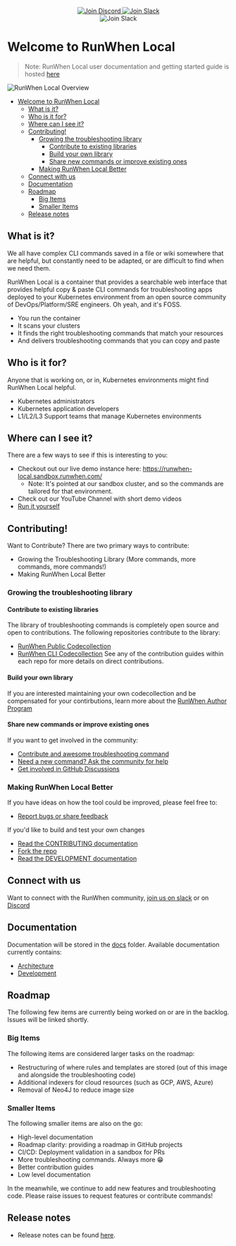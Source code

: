 
<p align="center">
  <a href="https://discord.com/invite/Ut7Ws4rm8Q">
    <img src="https://img.shields.io/discord/1131539039665791077?label=Join%20Discord&logo=discord&logoColor=white&style=for-the-badge" alt="Join Discord">
  </a>
  <a href="https://runwhen.slack.com/join/shared_invite/zt-1l7t3tdzl-IzB8gXDsWtHkT8C5nufm2A">
    <img src="https://img.shields.io/badge/Join%20Slack-%23E01563.svg?&style=for-the-badge&logo=slack&logoColor=white" alt="Join Slack">
  </a>
  <br>
    <img src="https://github.com/runwhen-contrib/runwhen-local/actions/workflows/merge_to_main.yaml/badge.svg" alt="Join Slack">
</p>

# Welcome to RunWhen Local

> Note: RunWhen Local user documentation and getting started guide is hosted [here](https://docs.runwhen.com/public/runwhen-local/introduction-runwhen-local)

![RunWhen Local Overview](assets/rw-local-product.png)

<!-- TOC -->

- [Welcome to RunWhen Local](#welcome-to-runwhen-local)
    - [What is it?](#what-is-it)
    - [Who is it for?](#who-is-it-for)
    - [Where can I see it?](#where-can-i-see-it)
    - [Contributing!](#contributing)
        - [Growing the troubleshooting library](#growing-the-troubleshooting-library)
            - [Contribute to existing libraries](#contribute-to-existing-libraries)
            - [Build your own library](#build-your-own-library)
            - [Share new commands or improve existing ones](#share-new-commands-or-improve-existing-ones)
        - [Making RunWhen Local Better](#making-runwhen-local-better)
    - [Connect with us](#connect-with-us)
    - [Documentation](#documentation)
    - [Roadmap](#roadmap)
        - [Big Items](#big-items)
        - [Smaller Items](#smaller-items)
    - [Release notes](#release-notes)

<!-- /TOC -->


## What is it?
We all have complex CLI commands saved in a file or wiki somewhere that are helpful, but constantly need to be adapted, or are difficult to find when we need them.

RunWhen Local is a container that provides a searchable web interface that provides helpful copy & paste CLI commands for troubleshooting apps deployed to your Kubernetes environment from an open source community of DevOps/Platform/SRE engineers. Oh yeah, and it's FOSS. 
- You run the container
- It scans your clusters
- It finds the right troubleshooting commands that match your resources
- And delivers troubleshooting commands that you can copy and paste


## Who is it for?
Anyone that is working on, or in, Kubernetes environments might find RunWhen Local helpful.
- Kubernetes administrators
- Kubernetes application developers
- L1/L2/L3 Support teams that manage Kubernetes environments 


## Where can I see it?
There are a few ways to see if this is interesting to you:
- Checkout out our live demo instance here: https://runwhen-local.sandbox.runwhen.com/
    - Note: It's pointed at our sandbox cluster, and so the commands are tailored for that environment.
- Check out our YouTube Channel with short demo videos
- [Run it yourself](https://docs.runwhen.com/public/runwhen-local/getting-started)

## Contributing!
Want to Contribute? There are two primary ways to contribute: 
- Growing the Troubleshooting Library (More commands, more commands, more commands!)
- Making RunWhen Local Better

### Growing the troubleshooting library

#### Contribute to existing libraries
The library of troubleshooting commands is completely open source and open to contributions. The following repositories contribute to the library: 
- [RunWhen Public Codecollection](https://github.com/runwhen-contrib/rw-public-codecollection)
- [RunWhen CLI Codecollection](https://github.com/runwhen-contrib/rw-cli-codecollection)
See any of the contribution guides within each repo for more details on direct contributions. 

#### Build your own library
If you are interested maintaining your own codecollection and be compensated for your contirbutions, learn more about the [RunWhen Author Program](https://docs.runwhen.com/public/runwhen-authors/getting-started-with-codecollection-development)

#### Share new commands or improve existing ones
If you want to get involved in the community: 
- [Contribute and awesome troubleshooting command](https://github.com/runwhen-contrib/runwhen-local/issues/new?assignees=stewartshea&labels=runwhen-local%2Cawesome-command-contribution&projects=&template=awesome-command-contribution.yaml&title=%5Bawesome-command-contribution%5D+)
- [Need a new command? Ask the community for help](https://github.com/runwhen-contrib/runwhen-local/issues/new?assignees=stewartshea&labels=runwhen-local%2Cnew-command-request&projects=&template=commands-wanted.yaml&title=%5Bnew-command-request%5D+)
- [Get involved in GitHub Discussions](https://github.com/orgs/runwhen-contrib/discussions)

### Making RunWhen Local Better
If you have ideas on how the tool could be improved, please feel free to: 
- [Report bugs or share feedback](https://github.com/runwhen-contrib/runwhen-local/issues/new?assignees=stewartshea&labels=runwhen-local&projects=&template=runwhen-local-feedback.md&title=%5Brunwhen-local-feedback%5D+)

If you'd like to build and test your own changes
- [Read the CONTRIBUTING documentation](./CONTRIBUTING.md)
- [Fork the repo](https://github.com/runwhen-contrib/runwhen-local/fork) 
- [Read the DEVELOPMENT documentation](docs/DEVELOPMENT.md)


## Connect with us
Want to connect with the RunWhen community, [join us on slack](https://runwhen.slack.com/join/shared_invite/zt-1l7t3tdzl-IzB8gXDsWtHkT8C5nufm2A) or on [Discord](https://discord.com/invite/Ut7Ws4rm8Q)

## Documentation
Documentation will be stored in the [docs](docs/) folder. Available documentation currently contains: 
- [Architecture](docs/ARCHITECTURE.md)
- [Development](docs/DEVELOPMENT.md)

## Roadmap
The following few items are currently being worked on or are in the backlog. Issues will be linked shortly. 

### Big Items
The following items are considered larger tasks on the roadmap:
- Restructuring of where rules and templates are stored (out of this image and alongside the troubleshooting code)
- Additional indexers for cloud resources (such as GCP, AWS, Azure)
- Removal of Neo4J to reduce image size

### Smaller Items
The following smaller items are also on the go: 
- High-level documentation
- Roadmap clarity: providing a roadmap in GitHub projects
- CI/CD: Deployment validation in a sandbox for PRs
- More troubleshooting commands. Always more :grin:
- Better contribution guides
- Low level documentation

In the meanwhile, we continue to add new features and troubleshooting code. Please raise issues to request features or contribute commands!

## Release notes
- Release notes can be found [here](https://github.com/runwhen-contrib/runwhen-local/releases).